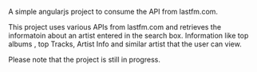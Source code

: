 A simple angularjs project to consume the API from lastfm.com.

This project uses various APIs from lastfm.com and retrieves the informatoin about an artist entered in the search box.
Information like top albums , top Tracks, Artist Info and similar artist that the user can view.


Please note that the project is still in progress.